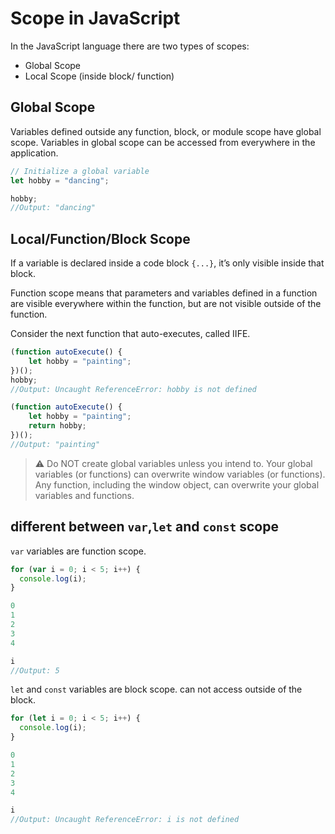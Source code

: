 
# Scope in JavaScript

In the JavaScript language there are two types of scopes:

-   Global Scope
-   Local Scope (inside block/ function)

## Global Scope
Variables defined outside any function, block, or module scope have global scope.
Variables in global scope can be accessed from everywhere in the application.
```javascript
// Initialize a global variable
let hobby = "dancing";

hobby;
//Output: "dancing"
```

## Local/Function/Block Scope

If a variable is declared inside a code block `{...}`, it’s only visible inside that block.

Function scope means that parameters and variables defined in a function are visible everywhere within the function, but are not visible outside of the function.

Consider the next function that auto-executes, called IIFE.
```javascript
(function autoExecute() {
    let hobby = "painting";
})();
hobby;
//Output: Uncaught ReferenceError: hobby is not defined
```
```javascript
(function autoExecute() {
    let hobby = "painting";
    return hobby;
})();
//Output: "painting"
```

> :warning: 
Do NOT create global variables unless you intend to.
>Your global variables (or functions) can overwrite window variables (or functions).  
Any function, including the window object, can overwrite your global variables and functions.

> 


</aside>

## different between `var`,`let` and `const` scope
`var` variables are function scope.
```javascript
for (var i = 0; i < 5; i++) {
  console.log(i);
}

0
1
2
3
4

i
//Output: 5
```
`let` and `const` variables are block scope. can not access outside of the block.
```javascript
for (let i = 0; i < 5; i++) {
  console.log(i);
}

0
1
2
3
4

i
//Output: Uncaught ReferenceError: i is not defined
```
<!--stackedit_data:
eyJoaXN0b3J5IjpbLTE1NzI1OTYwMDEsMTA4MzI1NDIzMiwxMz
A3NTgxNzkzLC0xMTUxNzQwNDc4LC01MTAwMzI1MywxNTk2ODY1
NDEsNDAxMjkwMDg2XX0=
-->
